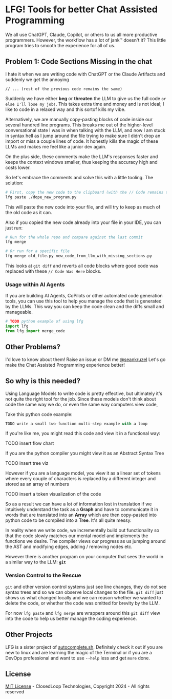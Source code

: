 # LFG! Tools for better Chat Assisted Programming

We all use ChatGPT, Claude, Copilot, or others to us all more productive programmers. However, the workflow has a lot of jank™ doesn't it? This little program tries to smooth the experience for all of us.

## Problem 1: Code Sections Missing in the chat

I hate it when we are writing code with ChatGPT or the Claude Artifacts and suddenly we get the annoying

```
// ... (rest of the previous code remains the same)
```

Suddenly we have either **beg** or __threaten__ the LLM to give us the full code `or else I'll lose my job!`. This takes extra time and money and is not ideal; I like to code in a relaxed way and this sortof kills my vibe.

Alternatively, we are manually copy-pasting blocks of code inside our several hundred line programs. This breaks me out of the higher-level conversational state I was in when talking with the LLM, and now I am stuck in syntax hell as I jump around the file trying to make sure I didn't drop an import or miss a couple lines of code. It honestly kills the magic of these LLMs and makes me feel like a junior dev again.

On the plus side, these comments make the LLM's responses faster and keeps the context windows smaller, thus keeping the accuracy high and costs lower.

So let's embrace the comments and solve this with a little tooling. The solution:

```bash
# First, copy the new code to the clipboard (with the // Code remains the same blocks)
lfg paste ./dope_new_program.py
```

This will paste the new code into your file, and will try to keep as much of the old code as it can.

Also if you copied the new code already into your file in your IDE, you can just run:

```bash
# Run for the whole repo and compare against the last commit
lfg merge

# Or run for a specific file
lfg merge old_file.py new_code_from_llm_with_missing_sections.py
```

This looks at `git diff` and reverts all code blocks where good code was replaced with these `// Code Was Here` blocks.

### Usage within AI Agents

If you are building AI Agents, CoPilots or other automated code generation tools, you can use this tool to help you manage the code that is generated by the LLMs. This way you can keep the code clean and the diffs small and manageable.

```python
# TODO python example of using lfg
import lfg
from lfg import merge_code
```

## Other Problems?

I'd love to know about them! Raise an issue or DM me [@seankruzel](https://x.com/seankruzel)
Let's go make the Chat Assisted Programming experience better!

## So why is this needed?

Using Language Models to write code is pretty effective, but ultimately it's not quite the right tool for the job.
Since these models don't think about code the same way we do, or even the same way computers view code,

Take this python code example:
```python
TODO write a small two-function multi-step example with a loop
```

If you're like me, you might read this code and view it in a functional way:

TODO insert flow chart

If you are the python compiler you might view it as an Abstract Syntax Tree

TODO insert tree viz

However if you are a language model, you view it as a linear set of tokens where every couple of characters is replaced by a different integer and stored as an array of numbers

TODO insert a token visualization of the code

So as a result we can have a lot of information lost in translation if we intuitively understand the task as a **Graph** and have to communicate it in words that are translated into an **Array** which are then copy-pasted into python code to be compiled into a **Tree**. It's all quite messy.

In reality when we write code, we incrementally build out functionality so that the code slowly matches our mental model and implements the functions we desire.
The compiler views our progress as us jumping around the AST and modifying edges, adding / removing nodes etc.

However there is another program on your computer that sees the world in a similar way to the LLM: **`git`**

### Version Control to the Rescue

`git` and other version control systems just see line changes, they do not see syntax trees and so we can observe local changes to the file. `git diff` just shows us what changed locally and we can reason whether we wanted to delete the code, or whether the code was omitted for brevity by the LLM.

For now `lfg paste` and `lfg merge` are wrappers around this `git diff` view into the code to help us better manage the coding experience.

## Other Projects

LFG is a sister project of [autocomplete.sh](https://autocomplete.sh). Definitely check it out if you are new to linux and are learning the magic of the Terminal or if you are a DevOps professional and want to use `--help` less and get `more` done.

## License

[MIT License](./LICENSE) - ClosedLoop Technologies, Copyright 2024 - All rights reserved